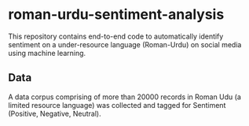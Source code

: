 # roman-urdu-sentiment-analysis

This repository contains end-to-end code to automatically identify sentiment on a under-resource language (Roman-Urdu) on social media using machine learning.   

## Data
A data corpus comprising of more than 20000 records in Roman Udu (a limited resource language) was collected and tagged for Sentiment (Positive, Negative, Neutral).  
